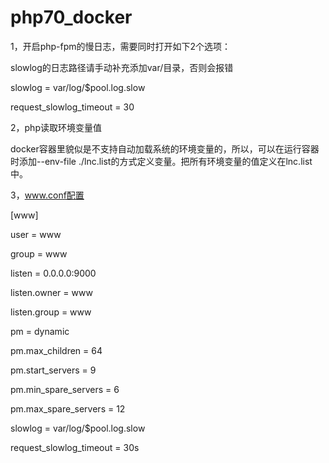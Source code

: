 # php70_docker
1，开启php-fpm的慢日志，需要同时打开如下2个选项：

slowlog的日志路径请手动补充添加var/目录，否则会报错

slowlog = var/log/$pool.log.slow

request_slowlog_timeout = 30

2，php读取环境变量值

docker容器里貌似是不支持自动加载系统的环境变量的，所以，可以在运行容器时添加--env-file ./lnc.list的方式定义变量。把所有环境变量的值定义在lnc.list中。

3，www.conf配置

[www]

user = www

group = www

listen = 0.0.0.0:9000

listen.owner = www

listen.group = www

pm = dynamic

pm.max_children = 64

pm.start_servers = 9

pm.min_spare_servers = 6

pm.max_spare_servers = 12

slowlog = var/log/$pool.log.slow

request_slowlog_timeout = 30s
